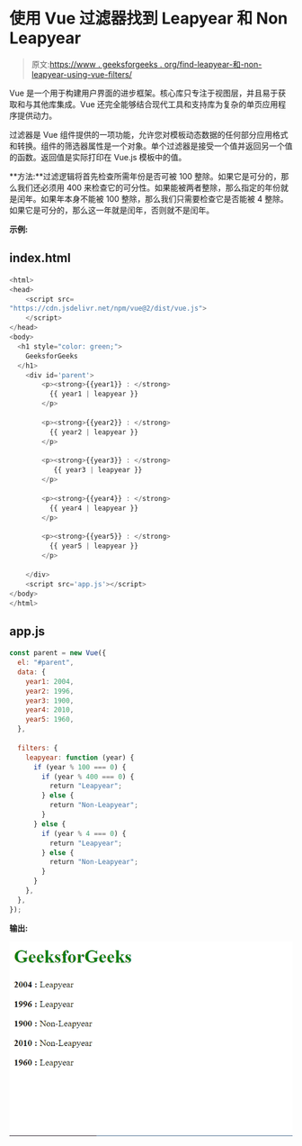 # 使用 Vue 过滤器找到 Leapyear 和 Non Leapyear

> 原文:[https://www . geeksforgeeks . org/find-leapyear-和-non-leapyear-using-vue-filters/](https://www.geeksforgeeks.org/find-leapyear-and-non-leapyear-using-vue-filters/)

Vue 是一个用于构建用户界面的进步框架。核心库只专注于视图层，并且易于获取和与其他库集成。Vue 还完全能够结合现代工具和支持库为复杂的单页应用程序提供动力。

过滤器是 Vue 组件提供的一项功能，允许您对模板动态数据的任何部分应用格式和转换。组件的筛选器属性是一个对象。单个过滤器是接受一个值并返回另一个值的函数。返回值是实际打印在 Vue.js 模板中的值。

**方法:**过滤逻辑将首先检查所需年份是否可被 100 整除。如果它是可分的，那么我们还必须用 400 来检查它的可分性。如果能被两者整除，那么指定的年份就是闰年。如果年本身不能被 100 整除，那么我们只需要检查它是否能被 4 整除。如果它是可分的，那么这一年就是闰年，否则就不是闰年。

**示例:**

## index.html

```js
<html>
<head>
    <script src=
"https://cdn.jsdelivr.net/npm/vue@2/dist/vue.js">
    </script>
</head>
<body>
  <h1 style="color: green;">
    GeeksforGeeks
  </h1>
    <div id='parent'>
        <p><strong>{{year1}} : </strong> 
          {{ year1 | leapyear }}
        </p>

        <p><strong>{{year2}} : </strong>
          {{ year2 | leapyear }}
        </p>

        <p><strong>{{year3}} : </strong>
           {{ year3 | leapyear }}
        </p>

        <p><strong>{{year4}} : </strong>
          {{ year4 | leapyear }}
        </p>

        <p><strong>{{year5}} : </strong>
          {{ year5 | leapyear }}
        </p>

    </div>
    <script src='app.js'></script>
</body>
</html>
```

## app.js

```js
const parent = new Vue({
  el: "#parent",
  data: {
    year1: 2004,
    year2: 1996,
    year3: 1900,
    year4: 2010,
    year5: 1960,
  },

  filters: {
    leapyear: function (year) {
      if (year % 100 === 0) {
        if (year % 400 === 0) {
          return "Leapyear";
        } else {
          return "Non-Leapyear";
        }
      } else {
        if (year % 4 === 0) {
          return "Leapyear";
        } else {
          return "Non-Leapyear";
        }
      }
    },
  },
});
```

**输出:**

![](img/2c5d0072f11d2dc26764dc9418997d08.png)